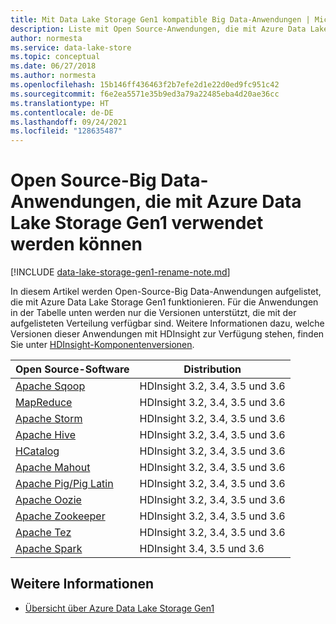 ```yaml
---
title: Mit Data Lake Storage Gen1 kompatible Big Data-Anwendungen | Microsoft-Dokumentation
description: Liste mit Open Source-Anwendungen, die mit Azure Data Lake Storage Gen1 (ehemals Azure Data Lake Store) verwendet werden können
author: normesta
ms.service: data-lake-store
ms.topic: conceptual
ms.date: 06/27/2018
ms.author: normesta
ms.openlocfilehash: 15b146ff436463f2b7efe2d1e22d0ed9fc951c42
ms.sourcegitcommit: f6e2ea5571e35b9ed3a79a22485eba4d20ae36cc
ms.translationtype: HT
ms.contentlocale: de-DE
ms.lasthandoff: 09/24/2021
ms.locfileid: "128635487"
---
```

# <a name="open-source-big-data-applications-that-work-with-azure-data-lake-storage-gen1"></a>Open Source-Big Data-Anwendungen, die mit Azure Data Lake Storage Gen1 verwendet werden können

[!INCLUDE [data-lake-storage-gen1-rename-note.md](../../includes/data-lake-storage-gen1-rename-note.md)]

In diesem Artikel werden Open-Source-Big Data-Anwendungen aufgelistet, die mit Azure Data Lake Storage Gen1 funktionieren. Für die Anwendungen in der Tabelle unten werden nur die Versionen unterstützt, die mit der aufgelisteten Verteilung verfügbar sind. Weitere Informationen dazu, welche Versionen dieser Anwendungen mit HDInsight zur Verfügung stehen, finden Sie unter [HDInsight-Komponentenversionen](../hdinsight/hdinsight-component-versioning.md).

| Open Source-Software | Distribution |
| --- | --- |
| [Apache Sqoop](https://sqoop.apache.org/) |HDInsight 3.2, 3.4, 3.5 und 3.6 |
| [MapReduce](https://hadoop.apache.org/docs/r1.0.4/mapred_tutorial.html) |HDInsight 3.2, 3.4, 3.5 und 3.6 |
| [Apache Storm](https://storm.apache.org/) |HDInsight 3.2, 3.4, 3.5 und 3.6 |
| [Apache Hive](https://hive.apache.org/) |HDInsight 3.2, 3.4, 3.5 und 3.6 |
| [HCatalog](https://cwiki.apache.org/confluence/display/Hive/HCatalog) |HDInsight 3.2, 3.4, 3.5 und 3.6 |
| [Apache Mahout](https://mahout.apache.org/) |HDInsight 3.2, 3.4, 3.5 und 3.6 |
| [Apache Pig/Pig Latin](https://pig.apache.org/) |HDInsight 3.2, 3.4, 3.5 und 3.6 |
| [Apache Oozie](https://oozie.apache.org/) |HDInsight 3.2, 3.4, 3.5 und 3.6 |
| [Apache Zookeeper](https://zookeeper.apache.org/) |HDInsight 3.2, 3.4, 3.5 und 3.6 |
| [Apache Tez](https://tez.apache.org/) |HDInsight 3.2, 3.4, 3.5 und 3.6 |
| [Apache Spark](https://spark.apache.org/) |HDInsight 3.4, 3.5 und 3.6 |


## <a name="see-also"></a>Weitere Informationen
* [Übersicht über Azure Data Lake Storage Gen1](data-lake-store-overview.md)


